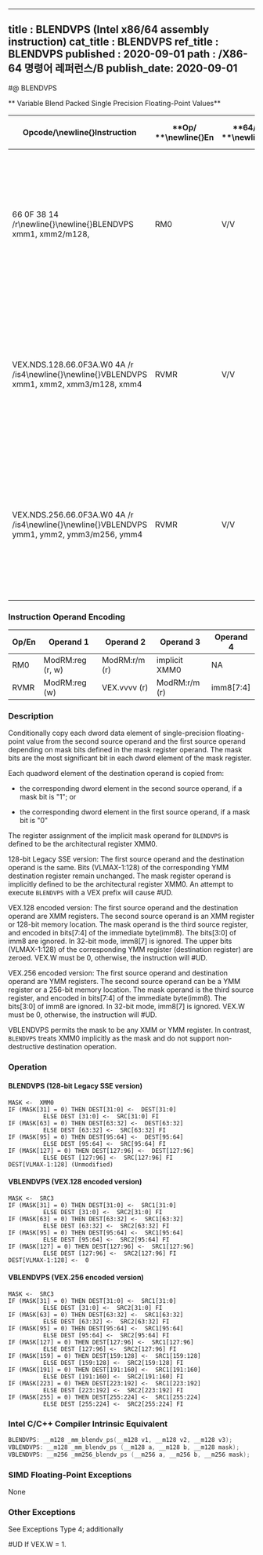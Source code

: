 ----------------------------
title : BLENDVPS (Intel x86/64 assembly instruction)
cat_title : BLENDVPS
ref_title : BLENDVPS
published : 2020-09-01
path : /X86-64 명령어 레퍼런스/B
publish_date: 2020-09-01
----------------------------
#@ BLENDVPS

** Variable Blend Packed Single Precision Floating-Point Values**

|**Opcode/**\newline{}**Instruction**|**Op/ **\newline{}**En**|**64/32-bit **\newline{}**Mode**|**CPUID **\newline{}**Feature **\newline{}**Flag**|**Description**|
|------------------------------------|------------------------|--------------------------------|--------------------------------------------------|---------------|
|66 0F 38 14 /r\newline{}\newline{}BLENDVPS xmm1, xmm2/m128, <XMM0>|RM0|V/V|SSE4_1|Select packed single precision floating-point values from xmm1 and xmm2/m128 from mask specified in XMM0 and store the values into xmm1.|
|VEX.NDS.128.66.0F3A.W0 4A /r /is4\newline{}\newline{}VBLENDVPS xmm1, xmm2, xmm3/m128, xmm4|RVMR|V/V|AVX|Conditionally copy single-precision floating-point values from xmm2 or xmm3/m128 to xmm1, based on mask bits in the specified mask operand, xmm4.|
|VEX.NDS.256.66.0F3A.W0 4A /r /is4\newline{}\newline{}VBLENDVPS ymm1, ymm2, ymm3/m256, ymm4|RVMR|V/V|AVX|Conditionally copy single-precision floating-point values from ymm2 or ymm3/m256 to ymm1, based on mask bits in the specified mask register, ymm4.|
### Instruction Operand Encoding


|Op/En|Operand 1|Operand 2|Operand 3|Operand 4|
|-----|---------|---------|---------|---------|
|RM0|ModRM:reg (r, w)|ModRM:r/m (r)|implicit XMM0|NA|
|RVMR|ModRM:reg (w)|VEX.vvvv (r)|ModRM:r/m (r)|imm8[7:4]|
### Description


Conditionally copy each dword data element of single-precision floating-point value from the second source operand and the first source operand depending on mask bits defined in the mask register operand. The mask bits are the most significant bit in each dword element of the mask register.

Each quadword element of the destination operand is copied from:

*  the corresponding dword element in the second source operand, if a mask bit is "1"; or

*  the corresponding dword element in the first source operand, if a mask bit is "0"

The register assignment of the implicit mask operand for `BLENDVPS` is defined to be the architectural register XMM0.

128-bit Legacy SSE version: The first source operand and the destination operand is the same. Bits (VLMAX-1:128) of the corresponding YMM destination register remain unchanged. The mask register operand is implicitly defined to be the architectural register XMM0. An attempt to execute `BLENDVPS` with a VEX prefix will cause #UD.

VEX.128 encoded version: The first source operand and the destination operand are XMM registers. The second source operand is an XMM register or 128-bit memory location. The mask operand is the third source register, and encoded in bits[7:4] of the immediate byte(imm8). The bits[3:0] of imm8 are ignored. In 32-bit mode, imm8[7] is ignored. The upper bits (VLMAX-1:128) of the corresponding YMM register (destination register) are zeroed. VEX.W must be 0, otherwise, the instruction will #UD.

VEX.256 encoded version: The first source operand and destination operand are YMM registers. The second source operand can be a YMM register or a 256-bit memory location. The mask operand is the third source register, and encoded in bits[7:4] of the immediate byte(imm8). The bits[3:0] of imm8 are ignored. In 32-bit mode, imm8[7] is ignored. VEX.W must be 0, otherwise, the instruction will #UD.

VBLENDVPS permits the mask to be any XMM or YMM register. In contrast, `BLENDVPS` treats XMM0 implicitly as the mask and do not support non-destructive destination operation. 


### Operation
#### BLENDVPS (128-bit Legacy SSE version)
```info-verb
MASK <-  XMM0
IF (MASK[31] = 0) THEN DEST[31:0] <-  DEST[31:0]
          ELSE DEST [31:0] <-  SRC[31:0] FI
IF (MASK[63] = 0) THEN DEST[63:32] <-  DEST[63:32]
          ELSE DEST [63:32] <-  SRC[63:32] FI
IF (MASK[95] = 0) THEN DEST[95:64] <-  DEST[95:64]
          ELSE DEST [95:64] <-  SRC[95:64] FI
IF (MASK[127] = 0) THEN DEST[127:96] <-  DEST[127:96]
          ELSE DEST [127:96] <-  SRC[127:96] FI
DEST[VLMAX-1:128] (Unmodified)
```
#### VBLENDVPS (VEX.128 encoded version)
```info-verb
MASK <-  SRC3
IF (MASK[31] = 0) THEN DEST[31:0] <-  SRC1[31:0]
          ELSE DEST [31:0] <-  SRC2[31:0] FI
IF (MASK[63] = 0) THEN DEST[63:32] <-  SRC1[63:32]
          ELSE DEST [63:32] <-  SRC2[63:32] FI
IF (MASK[95] = 0) THEN DEST[95:64] <-  SRC1[95:64]
          ELSE DEST [95:64] <-  SRC2[95:64] FI
IF (MASK[127] = 0) THEN DEST[127:96] <-  SRC1[127:96]
          ELSE DEST [127:96] <-  SRC2[127:96] FI
DEST[VLMAX-1:128] <-  0
```
#### VBLENDVPS (VEX.256 encoded version)
```info-verb
MASK <-  SRC3
IF (MASK[31] = 0) THEN DEST[31:0] <-  SRC1[31:0]
          ELSE DEST [31:0] <-  SRC2[31:0] FI
IF (MASK[63] = 0) THEN DEST[63:32] <-  SRC1[63:32]
          ELSE DEST [63:32] <-  SRC2[63:32] FI
IF (MASK[95] = 0) THEN DEST[95:64] <-  SRC1[95:64]
          ELSE DEST [95:64] <-  SRC2[95:64] FI
IF (MASK[127] = 0) THEN DEST[127:96] <-  SRC1[127:96]
          ELSE DEST [127:96] <-  SRC2[127:96] FI
IF (MASK[159] = 0) THEN DEST[159:128] <-  SRC1[159:128]
          ELSE DEST [159:128] <-  SRC2[159:128] FI
IF (MASK[191] = 0) THEN DEST[191:160] <-  SRC1[191:160]
          ELSE DEST [191:160] <-  SRC2[191:160] FI
IF (MASK[223] = 0) THEN DEST[223:192] <-  SRC1[223:192]
          ELSE DEST [223:192] <-  SRC2[223:192] FI
IF (MASK[255] = 0) THEN DEST[255:224] <-  SRC1[255:224]
          ELSE DEST [255:224] <-  SRC2[255:224] FI
```

### Intel C/C++ Compiler Intrinsic Equivalent

```cpp
BLENDVPS: __m128 _mm_blendv_ps(__m128 v1, __m128 v2, __m128 v3);
VBLENDVPS: __m128 _mm_blendv_ps (__m128 a, __m128 b, __m128 mask);
VBLENDVPS: __m256 _mm256_blendv_ps (__m256 a, __m256 b, __m256 mask);
```
### SIMD Floating-Point Exceptions


None

### Other Exceptions


See Exceptions Type 4; additionally

#UD  If VEX.W = 1.

